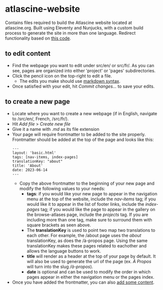# atlascine-website

Contains files required to build the Atlascine website located at atlascine.org. Built using Eleventy and Nunjucks, with a custom build process to generate the site in more than one language. Redirect functionality based on [this code](https://gist.github.com/BrianMitchL/f93622a46f4476b7514995ff502d8d17).

## to edit content

- Find the webpage you want to edit under src/en/ or src/fr/. As you can see, pages are organized into either 'project' or 'pages' subdirectories.
- Click the pencil icon on the top-right to edit a file.
  - The edits you make should use [markdown syntax](https://www.markdownguide.org/cheat-sheet/).
- Once satisfied with your edit, hit *Commit changes...* to save your edits.

## to create a new page

- Locate where you want to create a new webpage (if in English, navigate to /src/en/, French, /src/fr/).
- Hit *Add file* > *Create new file*
- Give it a name with *.md* as its file extension
- Your page will require frontmatter to be added to the site properly. Frontmatter should be added at the top of the page and looks like this:
  ```
  ---
  layout: 'basic.html'
  tags: [nav-items, index-pages]
  translationKey: "about"
  title: 'About'
  date: 2023-06-14
  ---
  ```
   - Copy the above frontmatter to the beginning of your new page and modify the following values to your needs:
     - **tags**: if you would like your new page to appear in the navigation menu at the top of the website, include the *nav-items* tag; if you would like it to appear in the list of footer links, include the *index-pages* tag; if you would like the page to appear in the gallery on the browse-atlases page, include the *projects* tag. If you are including more than one tag, make sure to surround them with square brackets as seen above.
     - The **translationKey** is used to point two map two translations to each other. For example, the /about page uses the *about* translationKey, as does the /à-propos page. Using the same translationKey makes these pages related to eachother and allows the language buttons to work.
     - **title** will render as a header at the top of your page by default. It will also be used to generate the url of the page (ex. *À Propos* will turn into the slug */à-propos*).
     - **date** is optional and can be used to modify the order in which pages appear in either the navigation menu or the pages index.
- Once you have added the frontmatter, you can also [add some content](#to-edit-content).
  
